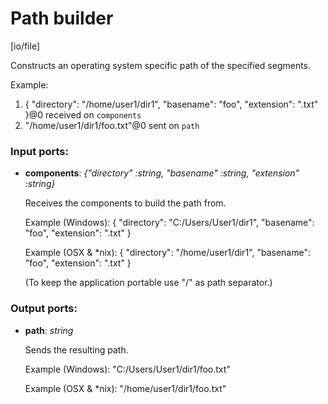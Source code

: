 # Path builder

[io/file]

Constructs an operating system specific path of the specified segments.

Example:
1. {
  "directory": "/home/user1/dir1",
  "basename": "foo",
  "extension": ".txt"
}@0 received on `components`
2. "/home/user1/dir1/foo.txt"@0 sent on `path`

### Input ports:

* __components__: _{"directory" :string, "basename" :string, "extension" :string}_

    Receives the components to build the path from.
    
    Example (Windows): 
    {
      "directory": "C:/Users/User1/dir1",
      "basename": "foo",
      "extension": ".txt"
    }
    
    Example (OSX & *nix): 
    {
      "directory": "/home/user1/dir1",
      "basename": "foo",
      "extension": ".txt"
    }
    
    (To keep the application portable use "/" as path separator.)



### Output ports:

* __path__: _string_

    Sends the resulting path.
    
    Example (Windows):
    "C:/Users/User1/dir1/foo.txt"
    
    Example (OSX & *nix):
    "/home/user1/dir1/foo.txt"



